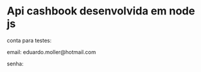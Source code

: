 # Api cashbook desenvolvida em node js
<p>conta para testes:</p>
<p>email: eduardo.moller@hotmail.com</p>
<p>senha: </p>
